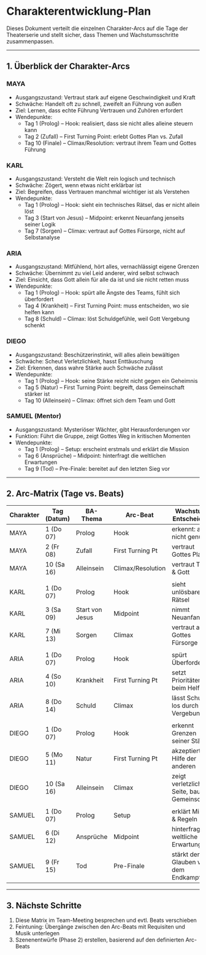 # Charakterentwicklung-Plan

Dieses Dokument verteilt die einzelnen Charakter-Arcs auf die Tage der Theaterserie und stellt sicher, dass Themen und Wachstumsschritte zusammenpassen.

---

## 1. Überblick der Charakter-Arcs

### MAYA
- Ausgangszustand: Vertraut stark auf eigene Geschwindigkeit und Kraft
- Schwäche: Handelt oft zu schnell, zweifelt an Führung von außen
- Ziel: Lernen, dass echte Führung Vertrauen und Zuhören erfordert
- Wendepunkte:
  - Tag 1 (Prolog) – Hook: realisiert, dass sie nicht alles alleine steuern kann
  - Tag 2 (Zufall) – First Turning Point: erlebt Gottes Plan vs. Zufall
  - Tag 10 (Finale) – Climax/Resolution: vertraut ihrem Team und Gottes Führung

### KARL
- Ausgangszustand: Versteht die Welt rein logisch und technisch
- Schwäche: Zögert, wenn etwas nicht erklärbar ist
- Ziel: Begreifen, dass Vertrauen manchmal wichtiger ist als Verstehen
- Wendepunkte:
  - Tag 1 (Prolog) – Hook: sieht ein technisches Rätsel, das er nicht allein löst
  - Tag 3 (Start von Jesus) – Midpoint: erkennt Neuanfang jenseits seiner Logik
  - Tag 7 (Sorgen) – Climax: vertraut auf Gottes Fürsorge, nicht auf Selbstanalyse

### ARIA
- Ausgangszustand: Mitfühlend, hört alles, vernachlässigt eigene Grenzen
- Schwäche: Übernimmt zu viel Leid anderer, wird selbst schwach
- Ziel: Einsicht, dass Gott allein für alle da ist und sie nicht retten muss
- Wendepunkte:
  - Tag 1 (Prolog) – Hook: spürt alle Ängste des Teams, fühlt sich überfordert
  - Tag 4 (Krankheit) – First Turning Point: muss entscheiden, wo sie helfen kann
  - Tag 8 (Schuld) – Climax: löst Schuldgefühle, weil Gott Vergebung schenkt

### DIEGO
- Ausgangszustand: Beschützerinstinkt, will alles allein bewältigen
- Schwäche: Scheut Verletzlichkeit, hasst Enttäuschung
- Ziel: Erkennen, dass wahre Stärke auch Schwäche zulässt
- Wendepunkte:
  - Tag 1 (Prolog) – Hook: seine Stärke reicht nicht gegen ein Geheimnis
  - Tag 5 (Natur) – First Turning Point: begreift, dass Gemeinschaft stärker ist
  - Tag 10 (Alleinsein) – Climax: öffnet sich dem Team und Gott

### SAMUEL (Mentor)
- Ausgangszustand: Mysteriöser Wächter, gibt Herausforderungen vor
- Funktion: Führt die Gruppe, zeigt Gottes Weg in kritischen Momenten
- Wendepunkte:
  - Tag 1 (Prolog) – Setup: erscheint erstmals und erklärt die Mission
  - Tag 6 (Ansprüche) – Midpoint: hinterfragt die weltlichen Erwartungen
  - Tag 9 (Tod) – Pre-Finale: bereitet auf den letzten Sieg vor

---

## 2. Arc-Matrix (Tage vs. Beats)

Charakter | Tag (Datum) | BA-Thema | Arc-Beat         | Wachstum / Entscheidung
--------- | ----------- | -------- | ---------------- | -----------------------
MAYA      | 1 (Do 07)   | Prolog   | Hook             | erkennt: allein nicht genug
MAYA      | 2 (Fr 08)   | Zufall   | First Turning Pt | vertraut Gottes Plan
MAYA      | 10 (Sa 16)  | Alleinsein | Climax/Resolution | vertraut Team & Gott
          |             |          |                  |
KARL      | 1 (Do 07)   | Prolog   | Hook             | sieht unlösbares Rätsel
KARL      | 3 (Sa 09)   | Start von Jesus | Midpoint   | nimmt Neuanfang an
KARL      | 7 (Mi 13)   | Sorgen   | Climax           | vertraut auf Gottes Fürsorge
          |             |          |                  |
ARIA      | 1 (Do 07)   | Prolog   | Hook             | spürt Überforderung
ARIA      | 4 (So 10)   | Krankheit| First Turning Pt | setzt Prioritäten beim Helfen
ARIA      | 8 (Do 14)   | Schuld   | Climax           | lässt Schuld los durch Vergebung
          |             |          |                  |
DIEGO     | 1 (Do 07)   | Prolog   | Hook             | erkennt Grenzen seiner Stärke
DIEGO     | 5 (Mo 11)   | Natur    | First Turning Pt | akzeptiert Hilfe der anderen
DIEGO     | 10 (Sa 16)  | Alleinsein | Climax         | zeigt verletzliche Seite, baut Gemeinschaft
          |             |          |                  |
SAMUEL    | 1 (Do 07)   | Prolog   | Setup            | erklärt Mission & Regeln
SAMUEL    | 6 (Di 12)   | Ansprüche| Midpoint         | hinterfragt weltliche Erwartungen
SAMUEL    | 9 (Fr 15)   | Tod      | Pre-Finale       | stärkt den Glauben vor dem Endkampf

---

## 3. Nächste Schritte

1. Diese Matrix im Team-Meeting besprechen und evtl. Beats verschieben
2. Feintuning: Übergänge zwischen den Arc-Beats mit Requisiten und Musik unterlegen
3. Szenenentwürfe (Phase 2) erstellen, basierend auf den definierten Arc-Beats
